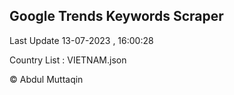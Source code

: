 

## Google Trends Keywords Scraper 
 
Last Update 13-07-2023 , 16:00:28

Country List :
VIETNAM.json



© Abdul Muttaqin 
